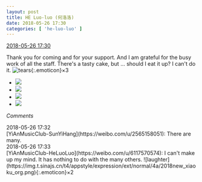 ```yaml
---
layout: post
title: HE Luo-luo (何洛洛)
date: 2018-05-26 17:30
categories: [ 'he-luo-luo' ]
---
```


<div class="weibo-info">
  <a href="https://weibo.com/6117570574/Gis6FatyB">2018-05-26 17:30</a>
</div>

Thank you for coming and for your support. And I am grateful for the busy work of all the staff. There's a tasty cake, but … should I eat it up? I can't do it. ![tears](https://img.t.sinajs.cn/t4/appstyle/expression/ext/normal/6e/2018new_leimu_org.png){:.emoticon}×3

<!-- more -->

<ul class="weibo-pic-list-2">
  <li class="weibo-pic">
    <a href="https://wx3.sinaimg.cn/mw690/006G0Hz8gy1froveyedv1j31hc1hc7nc.jpg"><img src="https://wx3.sinaimg.cn/thumb150/006G0Hz8gy1froveyedv1j31hc1hc7nc.jpg"/></a>
  </li>
  <li class="weibo-pic">
    <a href="https://wx4.sinaimg.cn/mw690/006G0Hz8gy1frovet8a0aj31hc1hcwxk.jpg"><img src="https://wx4.sinaimg.cn/thumb150/006G0Hz8gy1frovet8a0aj31hc1hcwxk.jpg"/></a>
  </li>
  <li class="weibo-pic">
    <a href="https://wx4.sinaimg.cn/mw690/006G0Hz8gy1frovf50yefj31hc1hcqpt.jpg"><img src="https://wx4.sinaimg.cn/thumb150/006G0Hz8gy1frovf50yefj31hc1hcqpt.jpg"/></a>
  </li>
  <li class="weibo-pic">
    <a href="https://wx3.sinaimg.cn/mw690/006G0Hz8gy1frovf9hf0zj31hg1hgk8w.jpg"><img src="https://wx3.sinaimg.cn/thumb150/006G0Hz8gy1frovf9hf0zj31hg1hgk8w.jpg"/></a>
  </li>
</ul>

*Comments*

<div class="weibo-info">2018-05-26 17:32</div>
[YiAnMusicClub-SunYiHang](https://weibo.com/u/2565158051): There are many.

<div class="weibo-info">2018-05-26 17:33</div>
[YiAnMusicClub-HeLuoLuo](https://weibo.com/u/6117570574): I can't make up my mind. It has nothing to do with the many others. ![laughter](https://img.t.sinajs.cn/t4/appstyle/expression/ext/normal/4a/2018new_xiaoku_org.png){:.emoticon}×2
